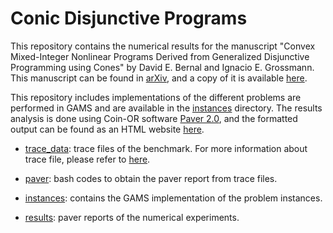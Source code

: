 # Conic Disjunctive Programs
This repository contains the numerical results for the manuscript "Convex Mixed-Integer Nonlinear Programs Derived from Generalized Disjunctive Programming using Cones" by David E. Bernal and Ignacio E. Grossmann.
This manuscript can be found in [arXiv](http://arxiv.org/abs/2109.09657), and a copy of it is available [here](Conic_GDP_arXiv.pdf).

This repository includes implementations of the different problems are performed in GAMS and are available in the [instances](/instances) directory. The results analysis is done using Coin-OR software [Paver 2.0](https://github.com/coin-or/Paver), and the formatted output can be found as an HTML website [here](/https://bernalde.github.io/conic-disjunctive/).

- [trace_data](https://bernalde.github.io/conic-disjunctive/trace_data): trace files of the benchmark. For more information about trace file, please refer to [here](http://www.gamsworld.org/performance/trace.htm).

- [paver](https://github.com/bernalde/conic-disjunctive/paver): bash codes to obtain the paver report from trace files.

- [instances](https://github.com/bernalde/conic-disjunctive/instances): contains the GAMS implementation of the problem instances.

- [results](https://github.com/bernalde/conic-disjunctive/tree/main/results): paver reports of the numerical experiments.
